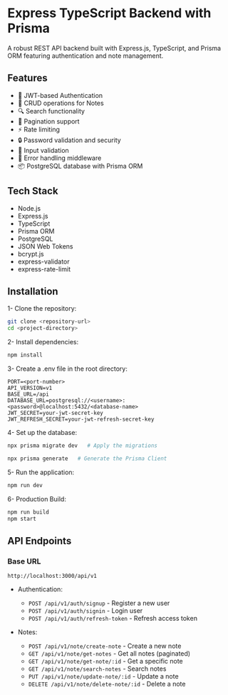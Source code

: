 # Express TypeScript Backend with Prisma

A robust REST API backend built with Express.js, TypeScript, and Prisma ORM featuring authentication and note management.

## Features

- 🔐 JWT-based Authentication
- 📝 CRUD operations for Notes
- 🔍 Search functionality
- 📄 Pagination support
- ⚡ Rate limiting
- 🔒 Password validation and security
- 🎯 Input validation
- 🚫 Error handling middleware
- 📦 PostgreSQL database with Prisma ORM

## Tech Stack

- Node.js
- Express.js
- TypeScript
- Prisma ORM
- PostgreSQL
- JSON Web Tokens
- bcrypt.js
- express-validator
- express-rate-limit

## Installation

1- Clone the repository:

```bash
git clone <repository-url>
cd <project-directory>
```

2- Install dependencies:

```bash
npm install
```

3- Create a .env file in the root directory:

```.env
PORT=<port-number>
API_VERSION=v1
BASE_URL=/api
DATABASE_URL=postgresql://<username>:<password>@localhost:5432/<database-name>
JWT_SECRET=your-jwt-secret-key
JWT_REFRESH_SECRET=your-jwt-refresh-secret-key
```

4- Set up the database:

```bash
npx prisma migrate dev   # Apply the migrations

npx prisma generate   # Generate the Prisma Client
```

5- Run the application:

```bash
npm run dev
```

6- Production Build:

```bash
npm run build
npm start
```

## API Endpoints

### Base URL

`http://localhost:3000/api/v1`

- Authentication:
  - `POST /api/v1/auth/signup` - Register a new user
  - `POST /api/v1/auth/signin` - Login user
  - `POST /api/v1/auth/refresh-token` - Refresh access token

- Notes:
  - `POST /api/v1/note/create-note` - Create a new note
  - `GET /api/v1/note/get-notes` - Get all notes (paginated)
  - `GET /api/v1/note/get-note/:id` - Get a specific note
  - `GET /api/v1/note/search-notes` - Search notes
  - `PUT /api/v1/note/update-note/:id` - Update a note
  - `DELETE /api/v1/note/delete-note/:id` - Delete a note
  
